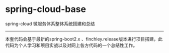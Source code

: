 # spring-cloud-base
spring-cloud 微服务体系整体系统搭建和总结

---

本套代码会基于最新的spring-boot2.x 、finchley.release版本进行项目搭建，此代码为个人学习和项目实战以及对网上各方代码的一个总结性工作。


